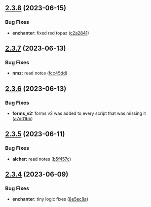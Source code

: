 ## [2.3.8](https://github.com/Torwent/wasp-free/compare/v2.3.7...v2.3.8) (2023-06-15)


### Bug Fixes

* **enchanter:** fixed red topaz ([c2a2841](https://github.com/Torwent/wasp-free/commit/c2a284117192019c3db0c839c54253c12ab26bb9))



## [2.3.7](https://github.com/Torwent/wasp-free/compare/v2.3.6...v2.3.7) (2023-06-13)


### Bug Fixes

* **nmz:** read notes ([fcc45dd](https://github.com/Torwent/wasp-free/commit/fcc45dd6ea337812acd160782b269573d690a4b3))



## [2.3.6](https://github.com/Torwent/wasp-free/compare/v2.3.5...v2.3.6) (2023-06-13)


### Bug Fixes

* **forms_v2:** forms v2 was added to every script that was missing it ([a7d01bb](https://github.com/Torwent/wasp-free/commit/a7d01bb98a72b42a467322ed301e01d7f8ef03a6))



## [2.3.5](https://github.com/Torwent/wasp-free/compare/v2.3.4...v2.3.5) (2023-06-11)


### Bug Fixes

* **alcher:** read notes ([b5f457c](https://github.com/Torwent/wasp-free/commit/b5f457c9ee340cdb532594c3404033d1b9a4de5b))



## [2.3.4](https://github.com/Torwent/wasp-free/compare/v2.3.3...v2.3.4) (2023-06-09)


### Bug Fixes

* **enchanter:** tiny logic fixes ([8e5ec8a](https://github.com/Torwent/wasp-free/commit/8e5ec8abcf0df54a1a941c730f44df6ebbb61baf))



